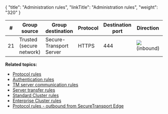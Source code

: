 {
    "title": "Administration rules",
    "linkTitle": "Administration rules",
    "weight": "320"
}<table>
   <thead>
      <tr>
<th class="HeadE-Column1-Header1">#         </th>
<th class="HeadE-Column1-Header1">Group source         </th>
<th class="HeadE-Column1-Header1">Group destination         </th>
<th class="HeadE-Column1-Header1">Protocol         </th>
<th class="HeadE-Column1-Header1">Destination port         </th>
<th class="HeadE-Column1-Header1">Direction         </th>
<th class="HeadD-Column1-Header1">Purpose         </th>
      </tr>
   </thead>
   <tbody>
      <tr>
         <td>21         </td>
         <td>Trusted (secure network)         </td>
         <td>Secure-<br />
Transport<br />
Server         </td>
         <td>HTTPS         </td>
         <td>444         </td>
         <td><img src="/Images/SecureTransport/LeftArrow_14x11.png" /><br />
(inbound)         </td>
         <td><span class="mc-variable axway_variables.Component_Short_Name variable">SecureTransport</span> Administration Tool         </td>
      </tr>
   </tbody>
</table>

**Related topics:**

-   <a href="../r_st_protocol_rules" class="MCXref xref">Protocol rules</a>
-   <a href="../r_st_authentication_rules" class="MCXref xref">Authentication rules</a>
-   <a href="../r_st_tm_server_communication_rules" class="MCXref xref">TM server communication rules</a>
-   <a href="../r_st_server_transfer_rules" class="MCXref xref">Server transfer rules</a>
-   <a href="../r_st_standard_clustering_rules" class="MCXref xref">Standard Cluster rules</a>
-   <a href="../r_st_large_enterprise_clustering_rules" class="MCXref xref">Enterprise Cluster rules</a>
-   <a href="../r_st_protocol_rules_outbound" class="MCXref xref">Protocol rules - outbound from SecureTransport Edge</a>
